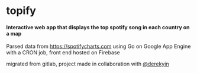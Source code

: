 # topify


#### Interactive web app that displays the top spotify song in each country on a map 

Parsed data from https://spotifycharts.com using Go on Google App Engine with a CRON job, front end hosted on Firebase 


migrated from gitlab, project made in collaboration with [@derekyin](https://github.com/derekyin)
